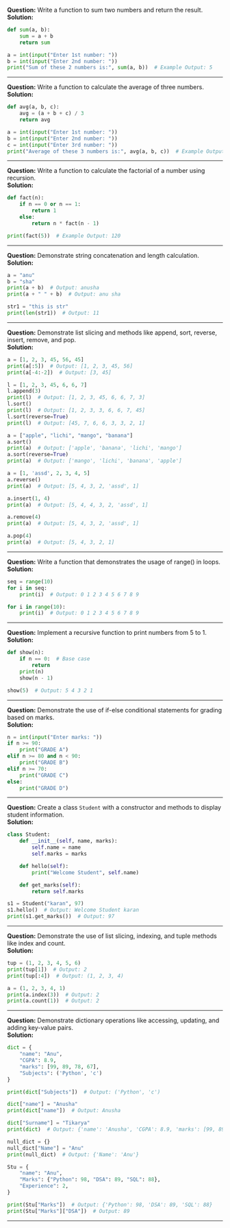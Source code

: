 
**Question:** Write a function to sum two numbers and return the result.  
**Solution:**
```python
def sum(a, b):
    sum = a + b
    return sum

a = int(input("Enter 1st number: "))
b = int(input("Enter 2nd number: "))
print("Sum of these 2 numbers is:", sum(a, b))  # Example Output: 5
```

---

**Question:** Write a function to calculate the average of three numbers.  
**Solution:**
```python
def avg(a, b, c):
    avg = (a + b + c) / 3
    return avg

a = int(input("Enter 1st number: "))
b = int(input("Enter 2nd number: "))
c = int(input("Enter 3rd number: "))
print("Average of these 3 numbers is:", avg(a, b, c))  # Example Output: 3
```

---

**Question:** Write a function to calculate the factorial of a number using recursion.  
**Solution:**
```python
def fact(n):
    if n == 0 or n == 1:
        return 1
    else:
        return n * fact(n - 1)

print(fact(5))  # Example Output: 120
```

---

**Question:** Demonstrate string concatenation and length calculation.  
**Solution:**
```python
a = "anu"
b = "sha"
print(a + b)  # Output: anusha
print(a + " " + b)  # Output: anu sha

str1 = "this is str"
print(len(str1))  # Output: 11
```

---

**Question:** Demonstrate list slicing and methods like append, sort, reverse, insert, remove, and pop.  
**Solution:**
```python
a = [1, 2, 3, 45, 56, 45]
print(a[:5])  # Output: [1, 2, 3, 45, 56]
print(a[-4:-2])  # Output: [3, 45]

l = [1, 2, 3, 45, 6, 6, 7]
l.append(3)
print(l)  # Output: [1, 2, 3, 45, 6, 6, 7, 3]
l.sort()
print(l)  # Output: [1, 2, 3, 3, 6, 6, 7, 45]
l.sort(reverse=True)
print(l)  # Output: [45, 7, 6, 6, 3, 3, 2, 1]

a = ["apple", "lichi", "mango", "banana"]
a.sort()
print(a)  # Output: ['apple', 'banana', 'lichi', 'mango']
a.sort(reverse=True)
print(a)  # Output: ['mango', 'lichi', 'banana', 'apple']

a = [1, 'assd', 2, 3, 4, 5]
a.reverse()
print(a)  # Output: [5, 4, 3, 2, 'assd', 1]

a.insert(1, 4)
print(a)  # Output: [5, 4, 4, 3, 2, 'assd', 1]

a.remove(4)
print(a)  # Output: [5, 4, 3, 2, 'assd', 1]

a.pop(4)
print(a)  # Output: [5, 4, 3, 2, 1]
```

---

**Question:** Write a function that demonstrates the usage of range() in loops.  
**Solution:**
```python
seq = range(10)
for i in seq:
    print(i)  # Output: 0 1 2 3 4 5 6 7 8 9

for i in range(10):
    print(i)  # Output: 0 1 2 3 4 5 6 7 8 9
```

---

**Question:** Implement a recursive function to print numbers from 5 to 1.  
**Solution:**
```python
def show(n):
    if n == 0:  # Base case
        return
    print(n)
    show(n - 1)

show(5)  # Output: 5 4 3 2 1
```

---

**Question:** Demonstrate the use of if-else conditional statements for grading based on marks.  
**Solution:**
```python
n = int(input("Enter marks: "))
if n >= 90:
    print("GRADE A")
elif n >= 80 and n < 90:
    print("GRADE B")
elif n >= 70:
    print("GRADE C")
else:
    print("GRADE D")
```

---

**Question:** Create a class `Student` with a constructor and methods to display student information.  
**Solution:**
```python
class Student:
    def __init__(self, name, marks):
        self.name = name
        self.marks = marks

    def hello(self):
        print("Welcome Student", self.name)

    def get_marks(self):
        return self.marks

s1 = Student("karan", 97)
s1.hello()  # Output: Welcome Student karan
print(s1.get_marks())  # Output: 97
```

---

**Question:** Demonstrate the use of list slicing, indexing, and tuple methods like index and count.  
**Solution:**
```python
tup = (1, 2, 3, 4, 5, 6)
print(tup[1])  # Output: 2
print(tup[:4])  # Output: (1, 2, 3, 4)

a = (1, 2, 3, 4, 1)
print(a.index(3))  # Output: 2
print(a.count(1))  # Output: 2
```

---

**Question:** Demonstrate dictionary operations like accessing, updating, and adding key-value pairs.  
**Solution:**
```python
dict = {
    "name": "Anu",
    "CGPA": 8.9,
    "marks": [99, 89, 78, 67],
    "Subjects": ('Python', 'c')
}

print(dict["Subjects"])  # Output: ('Python', 'c')

dict["name"] = "Anusha"
print(dict["name"])  # Output: Anusha

dict["Surname"] = "Tikarya"
print(dict)  # Output: {'name': 'Anusha', 'CGPA': 8.9, 'marks': [99, 89, 78, 67], 'Subjects': ('Python', 'c'), 'Surname': 'Tikarya'}

null_dict = {}
null_dict["Name"] = "Anu"
print(null_dict)  # Output: {'Name': 'Anu'}

Stu = {
    "name": "Anu",
    "Marks": {"Python": 98, "DSA": 89, "SQL": 88},
    "Experience": 2,
}

print(Stu["Marks"])  # Output: {'Python': 98, 'DSA': 89, 'SQL': 88}
print(Stu["Marks"]["DSA"])  # Output: 89
```

---

